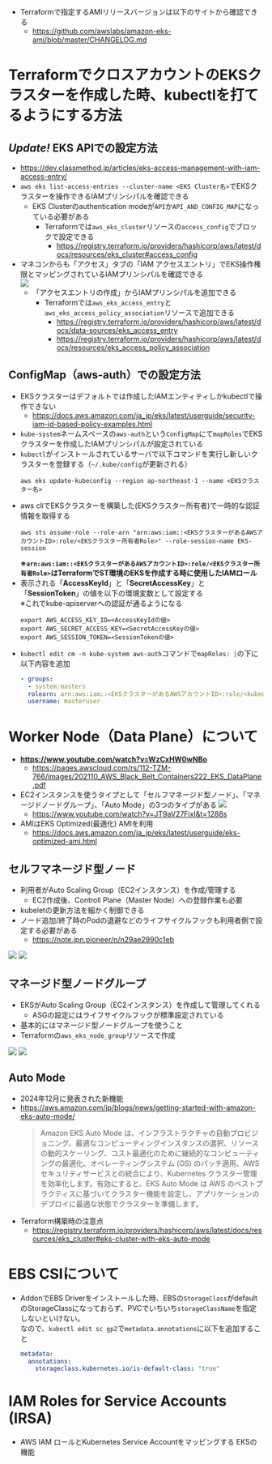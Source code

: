 - Terraformで指定するAMIリリースバージョンは以下のサイトから確認できる
  - https://github.com/awslabs/amazon-eks-ami/blob/master/CHANGELOG.md

# TerraformでクロスアカウントのEKSクラスターを作成した時、kubectlを打てるようにする方法

## *Update!* EKS APIでの設定方法
- https://dev.classmethod.jp/articles/eks-access-management-with-iam-access-entry/
- `aws eks list-access-entries --cluster-name <EKS Cluster名>`でEKSクラスターを操作できるIAMプリンシパルを確認できる
  - EKS Clusterのauthentication modeが`API`か`API_AND_CONFIG_MAP`になっている必要がある
    - Terraformでは`aws_eks_cluster`リソースの`access_config`でブロックで設定できる
      - https://registry.terraform.io/providers/hashicorp/aws/latest/docs/resources/eks_cluster#access_config
- マネコンからも「アクセス」タブの「IAM アクセスエントリ」でEKS操作権限とマッピングされているIAMプリンシパルを確認できる  
  ![](./image/EKS_IAM_MAPPING.jpg)
  - 「アクセスエントリの作成」からIAMプリンシパルを追加できる
    - Terraformでは`aws_eks_access_entry`と`aws_eks_access_policy_association`リソースで追加できる
      - https://registry.terraform.io/providers/hashicorp/aws/latest/docs/data-sources/eks_access_entry
      - https://registry.terraform.io/providers/hashicorp/aws/latest/docs/resources/eks_access_policy_association

## ConfigMap（aws-auth）での設定方法
- EKSクラスターはデフォルトでは作成したIAMエンティティしかkubectlで操作できない
  - https://docs.aws.amazon.com/ja_jp/eks/latest/userguide/security-iam-id-based-policy-examples.html
- `kube-system`ネームスペースの`aws-auth`という`ConfigMap`にて`mapRoles`でEKSクラスターを作成したIAMプリンシパルが設定されている
- `kubectl`がインストールされているサーバで以下コマンドを実行し新しいクラスターを登録する（`~/.kube/config`が更新される）
  ~~~
  aws eks update-kubeconfig --region ap-northeast-1 --name <EKSクラスター名>
  ~~~
- aws cliでEKSクラスターを構築した(EKSクラスター所有者)で一時的な認証情報を取得する
  ~~~
  aws sts assume-role --role-arn "arn:aws:iam::<EKSクラスターがあるAWSアカウントID>:role/<EKSクラスター所有者Role>" --role-session-name EKS-session
  ~~~
  **※`arn:aws:iam::<EKSクラスターがあるAWSアカウントID>:role/<EKSクラスター所有者Role>`はTerraformでST環境のEKSを作成する時に使用したIAMロール**
- 表示される「**AccessKeyId**」と「**SecretAccessKey**」と「**SessionToken**」の値を以下の環境変数として設定する  
※これでkube-apiserverへの認証が通るようになる
  ~~~
  export AWS_ACCESS_KEY_ID=<AccessKeyIdの値>
  export AWS_SECRET_ACCESS_KEY=<SecretAccessKeyの値>
  export AWS_SESSION_TOKEN=<SessionTokenの値>
  ~~~
- `kubectl edit cm -n kube-system aws-auth`コマンドで`mapRoles: |`の下に以下内容を追加
  ~~~yaml
  - groups:
    - system:masters
    rolearn: arn:aws:iam::<EKSクラスターがあるAWSアカウントID>:role/<kubectlを実行しているEC2にアタッチされているIAMロール名>
    username: masteruser
  ~~~

# Worker Node（Data Plane）について
- **https://www.youtube.com/watch?v=WzCxHW0wNBo**
  - https://pages.awscloud.com/rs/112-TZM-766/images/202110_AWS_Black_Belt_Containers222_EKS_DataPlane.pdf
- EC2インスタンスを使うタイプとして「セルフマネージド型ノード」、「マネージドノードグループ」、「Auto Mode」の3つのタイプがある
![](./image/data_plane_for_ecs_and_eks.jpg)
  - https://www.youtube.com/watch?v=JT9aV27FixI&t=1288s
- AMIはEKS Optimized(最適化) AMIを利用
  - https://docs.aws.amazon.com/ja_jp/eks/latest/userguide/eks-optimized-ami.html

## セルフマネージド型ノード
- 利用者がAuto Scaling Group（EC2インスタンス）を作成/管理する
  - EC2作成後、Controll Plane（Master Node）への登録作業も必要
- kubeletの更新方法を細かく制御できる
- ノード追加/終了時のPodの退避などのライフサイクルフックも利用者側で設定する必要がある
  - https://note.jpn.pioneer/n/n29ae2990c1eb

![](./image/self_managed_node_1.jpg)
![](./image/self_managed_node_2.jpg)

## マネージド型ノードグループ
- EKSがAuto Scaling Group（EC2インスタンス）を作成して管理してくれる
  - ASGの設定にはライフサイクルフックが標準設定されている
- 基本的にはマネージド型ノードグループを使うこと
- Terraformの`aws_eks_node_group`リソースで作成

![](./image/managed_node_group_1.jpg)
![](./image/managed_node_group_2.jpg)

## Auto Mode
- 2024年12月に発表された新機能
- https://aws.amazon.com/jp/blogs/news/getting-started-with-amazon-eks-auto-mode/  
  > Amazon EKS Auto Mode は、インフラストラクチャの自動プロビジョニング、最適なコンピューティングインスタンスの選択、リソースの動的スケーリング、コスト最適化のために継続的なコンピューティングの最適化、オペレーティングシステム (OS) のパッチ適用、AWS セキュリティサービスとの統合により、Kubernetes クラスター管理を効率化します。有効にすると、EKS Auto Mode は AWS のベストプラクティスに基づいてクラスター機能を設定し、アプリケーションのデプロイに最適な状態でクラスターを準備します。
- Terraform構築時の注意点
  - https://registry.terraform.io/providers/hashicorp/aws/latest/docs/resources/eks_cluster#eks-cluster-with-eks-auto-mode

# EBS CSIについて
- AddonでEBS Driverをインストールした時、EBSの`StorageClass`がdefaultのStorageClassになっておらず、PVCでいちいち`storageClassName`を指定しないといけない。  
  なので、`kubectl edit sc gp2`で`metadata.annotations`に以下を追加すること  
  ```yaml
  metadata:
    annotations:
      storageclass.kubernetes.io/is-default-class: "true"
  ```

# IAM Roles for Service Accounts (IRSA) 
- AWS IAM ロールとKubernetes Service Accountをマッピングする EKSの機能